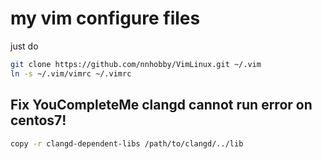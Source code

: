 # my vim configure files

just do 

```bash
git clone https://github.com/nnhobby/VimLinux.git ~/.vim
ln -s ~/.vim/vimrc ~/.vimrc
```

## Fix YouCompleteMe clangd cannot run error on centos7!

```bash
copy -r clangd-dependent-libs /path/to/clangd/../lib
```
